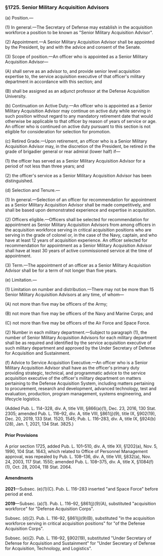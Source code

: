 ### §1725. Senior Military Acquisition Advisors ###

(a) Position.—

(1) In general.—The Secretary of Defense may establish in the acquisition workforce a position to be known as "Senior Military Acquisition Advisor".

(2) Appointment.—A Senior Military Acquisition Advisor shall be appointed by the President, by and with the advice and consent of the Senate.

(3) Scope of position.—An officer who is appointed as a Senior Military Acquisition Advisor—

(A) shall serve as an advisor to, and provide senior level acquisition expertise to, the service acquisition executive of that officer's military department in accordance with this section; and

(B) shall be assigned as an adjunct professor at the Defense Acquisition University.

(b) Continuation on Active Duty.—An officer who is appointed as a Senior Military Acquisition Advisor may continue on active duty while serving in such position without regard to any mandatory retirement date that would otherwise be applicable to that officer by reason of years of service or age. An officer who is continued on active duty pursuant to this section is not eligible for consideration for selection for promotion.

(c) Retired Grade.—Upon retirement, an officer who is a Senior Military Acquisition Advisor may, in the discretion of the President, be retired in the grade of brigadier general or rear admiral (lower half) if—

(1) the officer has served as a Senior Military Acquisition Advisor for a period of not less than three years; and

(2) the officer's service as a Senior Military Acquisition Advisor has been distinguished.

(d) Selection and Tenure.—

(1) In general.—Selection of an officer for recommendation for appointment as a Senior Military Acquisition Advisor shall be made competitively, and shall be based upon demonstrated experience and expertise in acquisition.

(2) Officers eligible.—Officers shall be selected for recommendation for appointment as Senior Military Acquisition Advisors from among officers in the acquisition workforce serving in critical acquisition positions who are serving in the grade of colonel or, in the case of the Navy, captain, and who have at least 12 years of acquisition experience. An officer selected for recommendation for appointment as a Senior Military Acquisition Advisor shall have at least 30 years of active commissioned service at the time of appointment.

(3) Term.—The appointment of an officer as a Senior Military Acquisition Advisor shall be for a term of not longer than five years.

(e) Limitation.—

(1) Limitation on number and distribution.—There may not be more than 15 Senior Military Acquisition Advisors at any time, of whom—

(A) not more than five may be officers of the Army;

(B) not more than five may be officers of the Navy and Marine Corps; and

(C) not more than five may be officers of the Air Force and Space Force.

(2) Number in each military department.—Subject to paragraph (1), the number of Senior Military Acquisition Advisors for each military department shall be as required and identified by the service acquisition executive of such military department and approved by the Under Secretary of Defense for Acquisition and Sustainment.

(f) Advice to Service Acquisition Executive.—An officer who is a Senior Military Acquisition Advisor shall have as the officer's primary duty providing strategic, technical, and programmatic advice to the service acquisition executive of the officer's military department on matters pertaining to the Defense Acquisition System, including matters pertaining to procurement, research and development, advanced technology, test and evaluation, production, program management, systems engineering, and lifecycle logistics.

(Added Pub. L. 114–328, div. A, title VIII, §866(a)(1), Dec. 23, 2016, 130 Stat. 2305; amended Pub. L. 116–92, div. A, title VIII, §861(j)(9), title IX, §902(19), Dec. 20, 2019, 133 Stat. 1520, 1545; Pub. L. 116–283, div. A, title IX, §924(b)(28), Jan. 1, 2021, 134 Stat. 3825.)

#### Prior Provisions ####

A prior section 1725, added Pub. L. 101–510, div. A, title XII, §1202(a), Nov. 5, 1990, 104 Stat. 1643, which related to Office of Personnel Management approval, was repealed by Pub. L. 108–136, div. A, title VIII, §832(a), Nov. 24, 2003, 117 Stat. 1550; amended Pub. L. 108–375, div. A, title X, §1084(f)(1), Oct. 28, 2004, 118 Stat. 2064.

#### Amendments ####

**2021**—Subsec. (e)(1)(C). Pub. L. 116–283 inserted "and Space Force" before period at end.

**2019**—Subsec. (a)(1). Pub. L. 116–92, §861(j)(9)(A), substituted "acquisition workforce" for "Defense Acquisition Corps".

Subsec. (d)(2). Pub. L. 116–92, §861(j)(9)(B), substituted "in the acquisition workforce serving in critical acquisition positions" for "of the Defense Acquisition Corps".

Subsec. (e)(2). Pub. L. 116–92, §902(19), substituted "Under Secretary of Defense for Acquisition and Sustainment" for "Under Secretary of Defense for Acquisition, Technology, and Logistics".